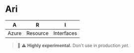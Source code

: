 # Ari

| A | R | I |
| --- | --- | --- |
| Azure | Resource | Interfaces

> 🧪 ⚠️ __Highly experimental.__ Don't use in production _yet_.
